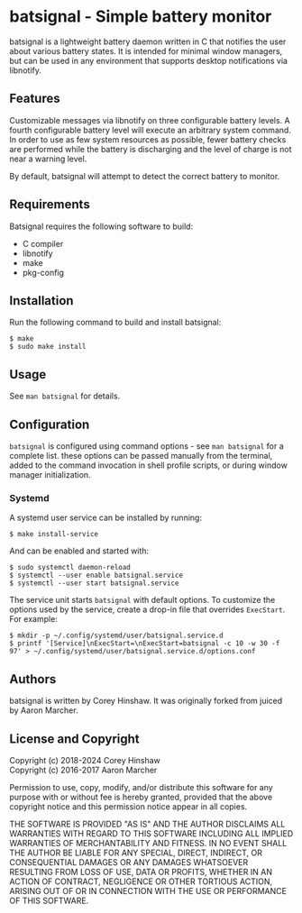 batsignal - Simple battery monitor
==================================
batsignal is a lightweight battery daemon written in C that notifies the user
about various battery states. It is intended for minimal window managers, but
can be used in any environment that supports desktop notifications via
libnotify.

Features
--------
Customizable messages via libnotify on three configurable battery levels. A
fourth configurable battery level will execute an arbitrary system command. In
order to use as few system resources as possible, fewer battery checks are
performed while the battery is discharging and the level of charge is not near a
warning level.

By default, batsignal will attempt to detect the correct battery to monitor.

Requirements
------------
Batsignal requires the following software to build:

  * C compiler
  * libnotify
  * make
  * pkg-config

Installation
------------
Run the following command to build and install batsignal:

    $ make
    $ sudo make install

Usage
-----
See `man batsignal` for details.

Configuration
-------------
`batsignal` is configured using command options - see `man batsignal` for a
complete list. these options can be passed manually from the terminal, added
to the command invocation in shell profile scripts, or during window manager
initialization.

### Systemd
A systemd user service can be installed by running:

    $ make install-service

And can be enabled and started with:

    $ sudo systemctl daemon-reload
    $ systemctl --user enable batsignal.service
    $ systemctl --user start batsignal.service

The service unit starts `batsignal` with default options. To customize the
options used by the service, create a drop-in file that overrides `ExecStart`.
For example:

    $ mkdir -p ~/.config/systemd/user/batsignal.service.d
    $ printf '[Service]\nExecStart=\nExecStart=batsignal -c 10 -w 30 -f 97' > ~/.config/systemd/user/batsignal.service.d/options.conf

Authors
-------
batsignal is written by Corey Hinshaw. It was originally forked from juiced by
Aaron Marcher.

License and Copyright
---------------------
Copyright (c) 2018-2024 Corey Hinshaw  
Copyright (c) 2016-2017 Aaron Marcher

Permission to use, copy, modify, and/or distribute this software for any
purpose with or without fee is hereby granted, provided that the above
copyright notice and this permission notice appear in all copies.

THE SOFTWARE IS PROVIDED "AS IS" AND THE AUTHOR DISCLAIMS ALL WARRANTIES
WITH REGARD TO THIS SOFTWARE INCLUDING ALL IMPLIED WARRANTIES OF
MERCHANTABILITY AND FITNESS. IN NO EVENT SHALL THE AUTHOR BE LIABLE FOR ANY
SPECIAL, DIRECT, INDIRECT, OR CONSEQUENTIAL DAMAGES OR ANY DAMAGES
WHATSOEVER RESULTING FROM LOSS OF USE, DATA OR PROFITS, WHETHER IN AN
ACTION OF CONTRACT, NEGLIGENCE OR OTHER TORTIOUS ACTION, ARISING OUT OF OR
IN CONNECTION WITH THE USE OR PERFORMANCE OF THIS SOFTWARE.
